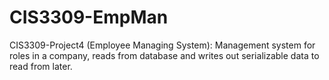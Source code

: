 # CIS3309-EmpMan
CIS3309-Project4 (Employee Managing System): Management system for roles in a company, reads from database and writes out serializable data to read from later.
